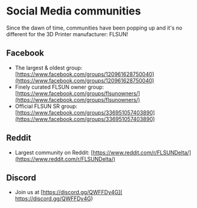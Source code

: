 # Social Media communities

Since the dawn of time, communities have been popping up and it's no different for the 3D Printer manufacturer: FLSUN!

## Facebook

 * The largest & oldest group: [https://www.facebook.com/groups/120961628750040](https://www.facebook.com/groups/120961628750040)
 * Finely curated FLSUN owner group: [https://www.facebook.com/groups/flsunowners/](https://www.facebook.com/groups/flsunowners/)
 * Official FLSUN SR group: [https://www.facebook.com/groups/336951057403890](https://www.facebook.com/groups/336951057403890)
## Reddit

 * Largest community on Reddit: [https://www.reddit.com/r/FLSUNDelta/](https://www.reddit.com/r/FLSUNDelta/) 

## Discord

 * Join us at [https://discord.gg/QWFFDy4G]( https://discord.gg/QWFFDy4G)
